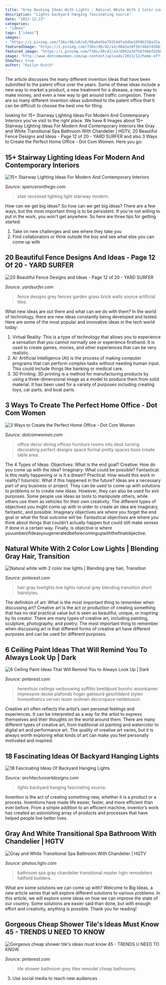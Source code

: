 ```yaml
---
title: "Grey Decking Ideas With Lights : Natural White With 2 Color Low Lights"
description: "Lights backyard hanging fascinating source"
date: "2022-12-23"
categories:
- "ideas"
tags: ["ideas"]
images:
- "https://i.pinimg.com/736x/96/a9/e5/96a9e5be79254dfa3dbe2850b318a32a.jpg"
featuredImage: "https://i.pinimg.com/736x/d0/42/a3/d042a3df5674bbfd2663aa331fdecbe3--colored-ceiling-dark-ceiling.jpg"
featured_image: "https://i.pinimg.com/736x/d0/42/a3/d042a3df5674bbfd2663aa331fdecbe3--colored-ceiling-dark-ceiling.jpg"
image: "http://www.dotcomwomen.com/wp-content/uploads/2013/12/home-office-black-and-white.jpg"
ShowToc: true
author: "Kailyn Kutch"
---
```



The article discusses the many different invention ideas that have been submitted to the patent office over the years. Some of these ideas include a new way to market a product, a new treatment for a disease, a new way to make money, and even a new way to get around traffic congestion. There are so many different invention ideas submitted to the patent office that it can be difficult to choose the best one for filing.

	

		
looking for 15+ Stairway Lighting Ideas For Modern And Contemporary Interiors you've visit to the right place. We have 8 Images about 15+ Stairway Lighting Ideas For Modern And Contemporary Interiors like Gray and White Transitional Spa Bathroom With Chandelier | HGTV, 20 Beautiful Fence Designs and Ideas - Page 12 of 20 - YARD SURFER and also 3 Ways to Create the Perfect Home Office - Dot Com Women. Here you go:
		
    
## 15+ Stairway Lighting Ideas For Modern And Contemporary Interiors

<img loading=lazy src="http://spenceronthego.com/wp-content/uploads/2017/05/Wall-Recessed-Stair-Light.jpg" onerror="this.onerror=null;this.src='https://tse3.mm.bing.net/th?id=OIP.mlO318lGOjqT-wR0Z5uK_wAAAA&amp;pid=15.1';" alt="15+ Stairway Lighting Ideas For Modern And Contemporary Interiors">

_Source: spenceronthego.com_

>stair recessed lighting light stairway modern. 

	

How can we get big ideas?
So how can we get big ideas? There are a few ways, but the most important thing is to be persistent. If you're not willing to put in the work, you won't get anywhere. So here are three tips for getting started: 
1. Take on new challenges and see where they take you 
2. Find collaborators or think outside the box and see what else you can come up with 

    
## 20 Beautiful Fence Designs And Ideas - Page 12 Of 20 - YARD SURFER

<img loading=lazy src="http://yardsurfer.com/wp-content/uploads/2017/01/Fence-Designs-and-Ideas-12.jpg" onerror="this.onerror=null;this.src='https://tse2.mm.bing.net/th?id=OIP.tL3XiDAy2V2AW6QBwtH5UQHaKh&amp;pid=15.1';" alt="20 Beautiful Fence Designs and Ideas - Page 12 of 20 - YARD SURFER">

_Source: yardsurfer.com_

>fence designs grey fences garden grass brick walls source artificial tiles. 

	

What new ideas are out there and what can we do with them?
In the world of technology, there are new ideas constantly being developed and tested. Here are some of the most popular and innovative ideas in the tech world today: 
1. Virtual Reality: This is a type of technology that allows you to experience a sensation that you cannot normally see or experience firsthand. It is used to create games, movies, and other experiences that can be very realistic. 
2. AI: Artificial Intelligence (AI) is the process of making computer programs that can perform complex tasks without needing human input. This could include things like banking or medical care. 
3. 3D Printing: 3D printing is a method for manufacturing products by using a three-dimensional image as a model to produce them from solid material. It has been used for a variety of purposes including creating toys, car parts, and boat parts.

    
## 3 Ways To Create The Perfect Home Office - Dot Com Women

<img loading=lazy src="http://www.dotcomwomen.com/wp-content/uploads/2013/12/home-office-black-and-white.jpg" onerror="this.onerror=null;this.src='https://tse4.mm.bing.net/th?id=OIP.ayoLsqXVB4HO74ulhibTkQHaHa&amp;pid=15.1';" alt="3 Ways to Create the Perfect Home Office - Dot Com Women">

_Source: dotcomwomen.com_

>office decor dining offices furniture rooms into desk turning decorating perfect designs space formal pretty spaces boss create table area. 

	

The 4 Types of Ideas: Objectives: What is the end goal? Creative: How do you come up with the idea? Imaginary: What could be possible? Fantastical: Is this really happening or is it a dream? Practical: How would this work in reality? futuristic: What if this happened in the future?
Ideas are a necessary part of any business or project. They can be used to come up with solutions to problems or to create new ideas. However, they can also be used for evil purposes. Some people use ideas as tools to manipulate others, while others use them as vehicles for their own creativity. 
The different types of objectives you might come up with in order to create an idea are imaginary, fantastic, and possible. Imaginary objectives are where you forget the end goal or what the final outcome will be. Fantastical objectives are where you think about things that couldn’t actually happen but could still make senses if done in a certain way. Finally, is objective is where youumberofideasyougeneratedbeforecomingupwiththefinalobjective.

    
## Natural White With 2 Color Low Lights | Blending Gray Hair, Transition

<img loading=lazy src="https://i.pinimg.com/736x/2f/d5/2b/2fd52b5e7bfe8445207a2e82edc22ded--hair-studio-gray-hair.jpg" onerror="this.onerror=null;this.src='https://tse1.mm.bing.net/th?id=OIP.3gdmhq0lVcd5qsUwxF0JWgAAAA&amp;pid=15.1';" alt="Natural white with 2 color low lights | Blending gray hair, Transition">

_Source: pinterest.com_

>hair gray lowlights low lights natural grey blending transition short hairstyles. 

	

The definition of art: What is the most important thing to remember when discussing art?
Creative art is the act or production of creating something that has no real practical value but is seen as beautiful, unique, or inspiring by its creator. There are many types of creative art, including painting, sculpture, photography, and poetry. The most important thing to remember when discussing art is that different forms of creative art have different purposes and can be used for different purposes.

    
## 6 Ceiling Paint Ideas That Will Remind You To Always Look Up | Dark

<img loading=lazy src="https://i.pinimg.com/736x/d0/42/a3/d042a3df5674bbfd2663aa331fdecbe3--colored-ceiling-dark-ceiling.jpg" onerror="this.onerror=null;this.src='https://tse1.mm.bing.net/th?id=OIP.cEOKU-EIDOqsbfd2M9w9wQHaLG&amp;pid=15.1';" alt="6 Ceiling Paint Ideas That Will Remind You to Always Look Up | Dark">

_Source: pinterest.com_

>herenhuis ceilings verbouwing soffitto beeldpunt burohc woonkamer impressive decke plafonds hoger gekleurd geschilderd stylen homesthetics verven lezen wohnen decorspace netdelusion. 

	

Creative art often reflects the artist’s own personal feelings and experiences. It can be interpreted as a way for the artist to express themselves and their thoughts on the world around them. There are many different types of creative art, from traditional oil painting and watercolor to digital art and performance art. The quality of creative art varies, but it is always worth exploring what kinds of art can make you feel personally motivated and inspired.

    
## 18 Fascinating Ideas Of Backyard Hanging Lights

<img loading=lazy src="https://www.architectureartdesigns.com/wp-content/uploads/2016/06/1-64.jpg" onerror="this.onerror=null;this.src='https://tse2.mm.bing.net/th?id=OIP.AHNEKYRGVeYygqjp766EagAAAA&amp;pid=15.1';" alt="18 Fascinating Ideas Of Backyard Hanging Lights">

_Source: architectureartdesigns.com_

>lights backyard hanging fascinating source. 

	

Invention is the act of creating something new, whether it is a product or a process. Inventions have made life easier, faster, and more efficient than ever before. From a simple addition to an efficient machine, inventor’s work has created an astonishing array of products and processes that have helped people live better lives.

    
## Gray And White Transitional Spa Bathroom With Chandelier | HGTV

<img loading=lazy src="https://hgtvhome.sndimg.com/content/dam/images/hgtv/fullset/2015/4/16/1/Hatfield-Builders-Remodelers_Campbell-Master-Bathroom_8.jpg.rend.hgtvcom.966.1352.suffix/1429213271727.jpeg" onerror="this.onerror=null;this.src='https://tse2.mm.bing.net/th?id=OIP.tCazufwY15hJXRT_KuLjJQHaKX&amp;pid=15.1';" alt="Gray and White Transitional Spa Bathroom With Chandelier | HGTV">

_Source: photos.hgtv.com_

>bathroom spa gray chandelier transitional master hgtv remodelers hatfield builders. 

	

What are some solutions we can come up with?
Welcome to Big Ideas, a new article series that will explore different solutions to various problems. In this article, we will explore some ideas on how we can improve the state of our country. Some solutions are easier said than done, but with enough effort and creativity, anything is possible. Thank you for reading!

    
## Gorgeous Cheap Shower Tile&#039;s Ideas Must Know 45 - TRENDS U NEED TO KNOW

<img loading=lazy src="https://i.pinimg.com/736x/96/a9/e5/96a9e5be79254dfa3dbe2850b318a32a.jpg" onerror="this.onerror=null;this.src='https://tse4.mm.bing.net/th?id=OIP.BCZYb2l8_MsriuR6GgTQ_AHaJ4&amp;pid=15.1';" alt="Gorgeous cheap shower tile&#039;s ideas must know 45 - TRENDS U NEED TO KNOW">

_Source: pinterest.com_

>tile shower bathroom grey tiles remodel cheap bathrooms. 

	

3. Use social media to reach new audiences

